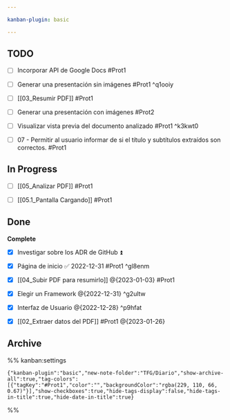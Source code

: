 ```yaml
---

kanban-plugin: basic

---
```


## TODO

- [ ] Incorporar API de Google Docs #Prot1
- [ ] Generar una presentación sin imágenes #Prot1 ^q1ooiy
- [ ] [[03_Resumir PDF]] #Prot1
- [ ] Generar una presentación con imágenes #Prot2
- [ ] Visualizar vista previa del documento analizado #Prot1 ^k3kwt0
- [ ] 07 - Permitir al usuario informar de si el título y subtítulos extraídos son correctos. #Prot1


## In Progress

- [ ] [[05_Analizar PDF]] #Prot1
- [ ] [[05.1_Pantalla  Cargando]] #Prot1


## Done

**Complete**
- [x] Investigar sobre los ADR de GitHub ⏫
- [x] Página de inicio ✅ 2022-12-31 #Prot1 ^gl8enm
- [x] [[04_Subir PDF para resumirlo]] @{2023-01-03} #Prot1
- [x] Elegir un Framework @{2022-12-31} ^g2ultw
- [x] Interfaz de Usuario @{2022-12-28} ^p9hfat
- [x] [[02_Extraer datos del PDF]] #Prot1 @{2023-01-26}


## Archive





%% kanban:settings
```
{"kanban-plugin":"basic","new-note-folder":"TFG/Diario","show-archive-all":true,"tag-colors":[{"tagKey":"#Prot1","color":"","backgroundColor":"rgba(229, 110, 66, 0.67)"}],"show-checkboxes":true,"hide-tags-display":false,"hide-tags-in-title":true,"hide-date-in-title":true}
```
%%
